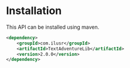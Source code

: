 # Installation
This API can be installed using maven.

```xml
<dependency>
    <groupId>com.ilusr</groupId>
    <artifactId>TextAdventureLib</artifactId>
    <version>2.0.0</version>
</dependency>
```